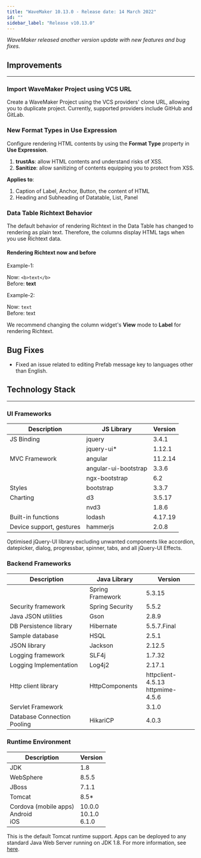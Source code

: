 ```yaml
---
title: "WaveMaker 10.13.0 - Release date: 14 March 2022"
id: ""
sidebar_label: "Release v10.13.0"
---
```

*WaveMaker released another version update with new features and bug fixes.*

## Improvements
---

### Import WaveMaker Project using VCS URL

Create a WaveMaker Project using the VCS providers' clone URL, allowing you to duplicate project. Currently, supported providers include GitHub and GitLab.

### New Format Types in Use Expression

Configure rendering HTML contents by using the **Format Type** property in **Use Expression**. 

1. **trustAs**: allow HTML contents and understand risks of XSS. 
2. **Sanitize**: allow sanitizing of contents equipping you to protect from XSS.

**Applies to**: 

1. Caption of Label, Anchor, Button, the content of HTML 
2. Heading and Subheading of Datatable, List, Panel

### Data Table Richtext Behavior

The default behavior of rendering Richtext in the Data Table has changed to rendering as plain text. Therefore, the columns display HTML tags when you use Richtext data. 

#### Rendering Richtext now and before

Example-1: 

Now: `<b>text</b>`   
Before: **text**

Example-2: 

Now: `text`   
Before: text

We recommend changing the column widget's **View** mode to **Label** for rendering Richtext.

## Bug Fixes

- Fixed an issue related to editing Prefab message key to languages other than English.

## Technology Stack

---

### UI Frameworks

| Description | JS Library | Version |
| --- | --- | --- |
| JS Binding | jquery | 3.4.1 |
|  | jquery-ui* | 1.12.1 |
| MVC Framework | angular| 11.2.14 |
|  | angular-ui-bootstrap | 3.3.6 |
|  | ngx-bootstrap | 6.2 |
| Styles | bootstrap | 3.3.7 |
| Charting | d3 | 3.5.17 |
|  | nvd3 | 1.8.6 |
| Built-in functions | lodash | 4.17.19|
| Device support, gestures | hammerjs | 2.0.8 |

Optimised jQuery-UI library excluding unwanted components like accordion, datepicker, dialog, progressbar, spinner, tabs, and all jQuery-UI Effects.

### Backend Frameworks

| Description | Java Library | Version |
| --- | --- | --- |
|  | Spring Framework  | 5.3.15 |
| Security framework | Spring Security  | 5.5.2|
| Java JSON utilities | Gson  | 2.8.9 |
| DB Persistence library | Hibernate | 5.5.7.Final|
| Sample database | HSQL | 2.5.1|
| JSON library | Jackson  |  2.12.5|
| Logging framework | SLF4j  |1.7.32 |
| Logging Implementation | Log4j2  | 2.17.1 |
| Http client library | HttpComponents | httpclient- 4.5.13 <br> httpmime- 4.5.6 |
| Servlet Framework |  | 3.1.0 |
|Database Connection Pooling | HikariCP | 4.0.3 |

### Runtime Environment

| Description | Version |
| --- | --- |
| JDK | 1.8 |
| WebSphere | 8.5.5 |
| JBoss | 7.1.1 |
| Tomcat | 8.5* |
| Cordova (mobile apps) <br> Android <br> iOS | 10.0.0 <br> 10.1.0  <br> 6.1.0 |

This is the default Tomcat runtime support. Apps can be deployed to any standard Java Web Server running on JDK 1.8. For more information, see [here](/learn/app-development/deployment/deployment-web-server).